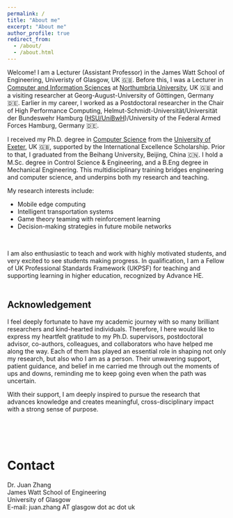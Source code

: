 ```yaml
---
permalink: /
title: "About me"
excerpt: "About me"
author_profile: true
redirect_from: 
  - /about/
  - /about.html
---
```


<!--Welcome! I received my Ph.D degree from [Department of Computer Science](https://computerscience.exeter.ac.uk/), the [University of Exeter](https://www.exeter.ac.uk/), UK. Prior to that, I worked and studied at the [University of Otago](https://www.otago.ac.nz/), New Zealand, and [Beihang University](https://ev.buaa.edu.cn/), Beijing, China. I received my Master Degree in Control Science and Engineering, and Bachelor Degree in Mechanical Design, Manufacture and Its Automation.<br />
<br />
-->
Welcome! I am a Lecturer (Assistant Professor) in the James Watt School of Engineering, Univeristy of Glasgow, UK &#127468;&#127463;. Before this, I was a Lecturer in [Computer and Information Sciences](https://www.northumbria.ac.uk/about-us/academic-departments/computer-and-information-sciences/) at [Northumbria University](https://www.northumbria.ac.uk/?gad_source=1&gclid=CjwKCAjw57exBhAsEiwAaIxaZnjC1q4FOIwACdKiRwnHn0kLzRrtg_LVhJFfwNx7Ll7n5b3-RG9BqRoCEHsQAvD_BwE&gclsrc=aw.ds), UK &#127468;&#127463; and a visiting researcher at Georg-August-University of Göttingen, Germany &#127465;&#127466;. Earlier in my career, I worked as a Postdoctoral researcher in the Chair of High Performance Computing, Helmut-Schmidt-Universität/Universität der Bundeswehr Hamburg ([HSU/UniBwH](https://www.hsu-hh.de/))/University of the Federal Armed Forces Hamburg, Germany &#127465;&#127466;.
<!-- and was a research candidate in Computer Science at University of Otago, New Zealand 🇳🇿.-->

I received my Ph.D. degree in [Computer Science](https://computerscience.exeter.ac.uk/) from the [University of Exeter](https://www.exeter.ac.uk/), UK &#127468;&#127463;, supported by the International Excellence Scholarship. Prior to that, I graduated from the Beihang University, Beijing, China &#127464;&#127475;. I hold a M.Sc. degree in Control Science & Engineering, and a B.Eng degree in Mechanical Engineering. This multidisciplinary training bridges engineering and computer science, and underpins both my research and teaching.


<!-- Welcome! I am a Lecturer in [Computer and Information Sciences](https://www.northumbria.ac.uk/about-us/academic-departments/computer-and-information-sciences/) at [Northumbria University](https://www.northumbria.ac.uk/?gad_source=1&gclid=CjwKCAjw57exBhAsEiwAaIxaZnjC1q4FOIwACdKiRwnHn0kLzRrtg_LVhJFfwNx7Ll7n5b3-RG9BqRoCEHsQAvD_BwE&gclsrc=aw.ds), UK. Before that, I was a Postdoctoral researcher in the Chair of High Performance Computing, Helmut-Schmidt-Universität/Universität der Bundeswehr Hamburg [(HSU/UniBwH)](https://www.hsu-hh.de/)-University of the Federal Armed Forces Hamburg, Germany, working on the "Smartship" Project. I have a multidisciplinary background, having received a Ph.D. degree from the [University of Exeter](https://www.exeter.ac.uk/), UK. in [Computer Science](https://computerscience.exeter.ac.uk/), and graduated from the [Beihang University](https://buaa.edu.cn/), Beijing, China, with a M.Sc. in Control Science & Engineering, and a B.Eng in Mechanical Engineering.-->

My research interests include:

* Mobile edge computing
* Intelligent transportation systems
* Game theory teaming with reinforcement learning
* Decision-making strategies in future mobile networks
 <br />

I am also enthusiastic to teach and work with highly motivated students, and very excited to see students making progress. In qualification, I am a Fellow of UK Professional Standards Framework (UKPSF) for teaching and supporting learning in higher education, recognized by Advance HE.
<br />
<br />

## Acknowledgement

I feel deeply fortunate to have my academic journey with so many brilliant researchers and kind-hearted individuals. Therefore, I here would like to express my heartfelt gratitude to my Ph.D. supervisors, postdoctoral advisor, co-authors, colleagues, and collaborators who have helped me along the way. Each of them has played an essential role in shaping not only my research, but also who I am as a person. Their unwavering support, patient guidance, and belief in me carried me through out the moments of ups and downs, reminding me to keep going even when the path was uncertain.

With their support, I am deeply inspired to pursue the research that advances knowledge and creates meaningful, cross-disciplinary impact with a strong sense of purpose.

<!--pursue research that pushes the frontiers of knowledge and embodies a profound sense of purpose to create meaningful, cross-disciplinary impact.-->

<!--Through this journey, I aspire to contribute to building a more hopeful, inclusive, and better future.-->

<!--Thanks to their support, I am inspired to pursue the research that aims to push the boundaries of knowledge, and carry a deep sense of purpose to create meaningful impact across disciplines. With this, I hope to contribute to shape a more hopeful, inclusive, and better future.-->


<!--I feel incredibly fortunate to have walked this journey alongside so many brilliant minds and compassionate hearts. I would like to express my heartfelt gratitude to my Ph.D. supervisors, postdoctoral advisor, co-authors, colleagues, and collaborators, each of whom has played a pivotal role in shaping my path. Their unwavering support, guidance, and belief in me have been a constant source of strength and inspiration. Because of their support, I have been able to pursue research not only with the goal of advancing knowledge, but also with a deep sense of purpose to create meaningful impact across diverse sectors and help build a better, more hopeful future.-->

<!--I consider myself profoundly blessed to have worked with such exceptionally talented and kind-hearted individuals. My deepest gratitude goes to my Ph.D. supervisors, postdoctoral advisor, co-authors, colleagues, and collaborators, whose steadfast support and encouragement have lit my way throughout this research journey. Their faith in me has not only fueled my pursuit of academic excellence, but has also allowed me to contribute to work that strives for real-world impact and the collective hope of a brighter, more inclusive future.深情款款略带文学性抒情-->

<!--I am very fortunate to work with so many talented researchers and kind-hearted individuals, so here I would like to express my deepest gratitude to my Ph.D. supervisors, postdoc advisor, co-authors, colleagues, and collaborators who has supported and inspired me throughout my research journey. Their unwavering belief in me has empowered me to contribute to research that not only aims to advance the field but also fosters real-world impact across multiple sectors, with the goal of shaping a better future.-->

<!--Their unwavering belief in me has empowered me to contribute to research which I not only hope to advance the field but also can foster real-world impact across multiple sectors to shape a better future.-->

<!--Their guidance, encouragement, and collaboration have been instrumental in shaping my work, which not only advances the field but also has encouraged me to the potential to create meaningful impact across multiple sectors in the real world.

I am very fortunate to work with many talented researchers and kind-hearted individuals, and want to thank my Ph.D. supervisors, postdoc advisor, students, co-authors, colleagues, collaborators and everyone who has supported and encouraged me to work on the research development.  that not only contributes to the advances of the field, but also can lead to the impact across multiple sectors in the real world.-->

<br />
<br />
<br />

# Contact

Dr. Juan Zhang <br />
James Watt School of Engineering<br />
University of Glasgow<br />
E-mail: juan.zhang AT glasgow dot ac dot uk<br />
<!--Room 011, H11, Holstenhofweg 85, 22043 Hamburg <br />
High Performance Computing<br />
Helmut-Schmidt-Universität/Universität der Bundeswehr Hamburg (HSU/UniBwH) <br />
Helmut Schmidt University/University of the Federal Armed Forces Hamburg <br />
Phone: (+49) 40 6541-2466 <br />
Fax: (+49) 40 6541-2513 <br /> 
E-mail: juan.zhang@hsu-hh.de-->
<!--juazhang@outlook.com-->

 <br />
 <br />
<script type='text/javascript' id='clustrmaps' src='//cdn.clustrmaps.com/map_v2.js?cl=ffffff&w=285&t=n&d=rKGOkYk87D2AaYuuXW3hC0b67W1qgM1UuZOIW8Fp1UY'></script>
 <br />
 <br />

